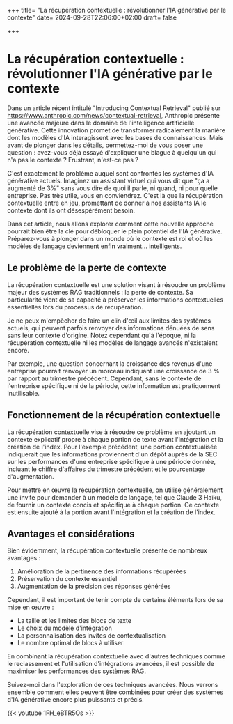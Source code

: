 +++
title= "La récupération contextuelle : révolutionner l'IA générative par le contexte"
date= 2024-09-28T22:06:00+02:00
draft= false

+++


# La récupération contextuelle : révolutionner l'IA générative par le contexte

Dans un article récent intitulé "Introducing Contextual Retrieval" publié sur https://www.anthropic.com/news/contextual-retrieval, Anthropic présente une avancée majeure dans le domaine de l'intelligence artificielle générative. Cette innovation promet de transformer radicalement la manière dont les modèles d'IA interagissent avec les bases de connaissances. Mais avant de plonger dans les détails, permettez-moi de vous poser une question : avez-vous déjà essayé d'expliquer une blague à quelqu'un qui n'a pas le contexte ? Frustrant, n'est-ce pas ?

C'est exactement le problème auquel sont confrontés les systèmes d'IA générative actuels. Imaginez un assistant virtuel qui vous dit que "ça a augmenté de 3%" sans vous dire de quoi il parle, ni quand, ni pour quelle entreprise. Pas très utile, vous en conviendrez. C'est là que la récupération contextuelle entre en jeu, promettant de donner à nos assistants IA le contexte dont ils ont désespérément besoin.

Dans cet article, nous allons explorer comment cette nouvelle approche pourrait bien être la clé pour débloquer le plein potentiel de l'IA générative. Préparez-vous à plonger dans un monde où le contexte est roi et où les modèles de langage deviennent enfin vraiment... intelligents.

## Le problème de la perte de contexte

La récupération contextuelle est une solution visant à résoudre un problème majeur des systèmes RAG traditionnels : la perte de contexte. Sa particularité vient de sa capacité à préserver les informations contextuelles essentielles lors du processus de récupération.

Je ne peux m'empêcher de faire un clin d'œil aux limites des systèmes actuels, qui peuvent parfois renvoyer des informations dénuées de sens sans leur contexte d'origine. Notez cependant qu'à l'époque, ni la récupération contextuelle ni les modèles de langage avancés n'existaient encore.

Par exemple, une question concernant la croissance des revenus d'une entreprise pourrait renvoyer un morceau indiquant une croissance de 3 % par rapport au trimestre précédent. Cependant, sans le contexte de l'entreprise spécifique ni de la période, cette information est pratiquement inutilisable.

## Fonctionnement de la récupération contextuelle

La récupération contextuelle vise à résoudre ce problème en ajoutant un contexte explicatif propre à chaque portion de texte avant l'intégration et la création de l'index. Pour l'exemple précédent, une portion contextualisée indiquerait que les informations proviennent d'un dépôt auprès de la SEC sur les performances d'une entreprise spécifique à une période donnée, incluant le chiffre d'affaires du trimestre précédent et le pourcentage d'augmentation.

Pour mettre en œuvre la récupération contextuelle, on utilise généralement une invite pour demander à un modèle de langage, tel que Claude 3 Haiku, de fournir un contexte concis et spécifique à chaque portion. Ce contexte est ensuite ajouté à la portion avant l'intégration et la création de l'index.

## Avantages et considérations

Bien évidemment, la récupération contextuelle présente de nombreux avantages :

1. Amélioration de la pertinence des informations récupérées
2. Préservation du contexte essentiel
3. Augmentation de la précision des réponses générées

Cependant, il est important de tenir compte de certains éléments lors de sa mise en œuvre :

- La taille et les limites des blocs de texte
- Le choix du modèle d'intégration
- La personnalisation des invites de contextualisation
- Le nombre optimal de blocs à utiliser

En combinant la récupération contextuelle avec d'autres techniques comme le reclassement et l'utilisation d'intégrations avancées, il est possible de maximiser les performances des systèmes RAG.

Suivez-moi dans l'exploration de ces techniques avancées. Nous verrons ensemble comment elles peuvent être combinées pour créer des systèmes d'IA générative encore plus puissants et précis.


{{< youtube 1FH_eBTR5Os >}}
